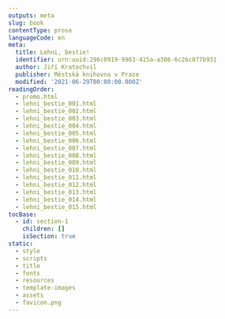```yaml
---
outputs: meta
slug: book
contentType: prose
languageCode: en
meta:
  title: Lehni, bestie!
  identifier: urn:uuid:296c0919-9963-415a-a386-6c26c077b931
  author: Jiří Kratochvil
  publisher: Městská knihovna v Praze
  modified: '2021-06-29T00:00:00.000Z'
readingOrder:
  - promo.html
  - lehni_bestie_001.html
  - lehni_bestie_002.html
  - lehni_bestie_003.html
  - lehni_bestie_004.html
  - lehni_bestie_005.html
  - lehni_bestie_006.html
  - lehni_bestie_007.html
  - lehni_bestie_008.html
  - lehni_bestie_009.html
  - lehni_bestie_010.html
  - lehni_bestie_011.html
  - lehni_bestie_012.html
  - lehni_bestie_013.html
  - lehni_bestie_014.html
  - lehni_bestie_015.html
tocBase:
  - id: section-1
    children: []
    isSection: true
static:
  - style
  - scripts
  - title
  - fonts
  - resources
  - template-images
  - assets
  - favicon.png
---
```

